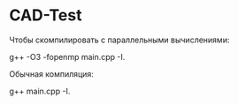 # CAD-Test
Чтобы скомпилировать с параллельными вычислениями:
<p>   g++ -O3 -fopenmp main.cpp -I.
<p>Обычная компиляция:
<p>   g++ main.cpp -I.
